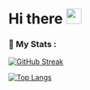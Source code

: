 <h1>
  Hi there
  <img src="https://media.giphy.com/media/hvRJCLFzcasrR4ia7z/giphy.gif" width="30px"/>
</h1>

### 🧠 My Stats :
[![GitHub Streak](http://github-readme-streak-stats.herokuapp.com?user=GonBit&theme=hacker&date_format=j%20M%5B%20Y%5D)](https://git.io/streak-stats)

[![Top Langs](https://github-readme-stats.vercel.app/api/top-langs/?username=GonBit&layout=compact&theme=vision-friendly-dark)](https://github.com/anuraghazra/github-readme-stats)
